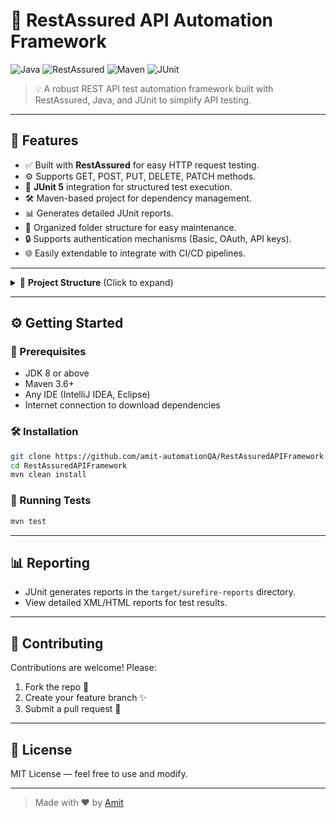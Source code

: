 # 🚀 RestAssured API Automation Framework

![Java](https://img.shields.io/badge/Java-ED8B00?style=for-the-badge&logo=java&logoColor=white)
![RestAssured](https://img.shields.io/badge/RestAssured-008000?style=for-the-badge)
![Maven](https://img.shields.io/badge/Maven-C71A36?style=for-the-badge&logo=apachemaven&logoColor=white)
![JUnit](https://img.shields.io/badge/JUnit-25A162?style=for-the-badge&logo=junit5&logoColor=white)

> 💡 A robust REST API test automation framework built with RestAssured, Java, and JUnit to simplify API testing.

---

## 🧩 Features

- ✅ Built with **RestAssured** for easy HTTP request testing.
- ⚙️ Supports GET, POST, PUT, DELETE, PATCH methods.
- 🧪 **JUnit 5** integration for structured test execution.
- 🛠️ Maven-based project for dependency management.
- 📊 Generates detailed JUnit reports.
- 📁 Organized folder structure for easy maintenance.
- 🔒 Supports authentication mechanisms (Basic, OAuth, API keys).
- 🌐 Easily extendable to integrate with CI/CD pipelines.

---

<details>
<summary>📁 <strong>Project Structure</strong> (Click to expand)</summary>

```bash
├── src/main/java/             # Main source code (API utilities, clients)
├── src/test/java/             # Test scripts using JUnit
├── TestData/                  # Test data files (JSON, CSV, etc.)
├── Reports/                   # JUnit and custom reports
├── pom.xml                    # Maven project configuration
```

</details>

---

## ⚙️ Getting Started

### 🔧 Prerequisites

- JDK 8 or above
- Maven 3.6+
- Any IDE (IntelliJ IDEA, Eclipse)
- Internet connection to download dependencies

### 🛠️ Installation

```bash
git clone https://github.com/amit-automationQA/RestAssuredAPIFramework.git
cd RestAssuredAPIFramework
mvn clean install
```

### 🚦 Running Tests

```bash
mvn test
```

---

## 📊 Reporting

- JUnit generates reports in the `target/surefire-reports` directory.
- View detailed XML/HTML reports for test results.

---

## 🤝 Contributing

Contributions are welcome! Please:

1. Fork the repo 🍴
2. Create your feature branch ✨
3. Submit a pull request 🚀

---

## 📄 License

MIT License — feel free to use and modify.

---

> Made with ❤️ by [Amit](https://github.com/amit-automationQA)
